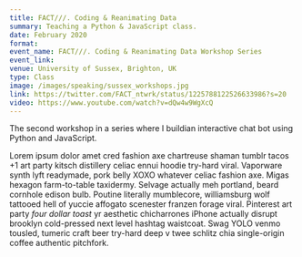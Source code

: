```yaml
---
title: FACT///. Coding & Reanimating Data
summary: Teaching a Python & JavaScript class.
date: February 2020
format: 
event_name: FACT///. Coding & Reanimating Data Workshop Series
event_link: 
venue: University of Sussex, Brighton, UK
type: Class
image: /images/speaking/sussex_workshops.jpg
link: https://twitter.com/FACT_ntwrk/status/1225788122526633986?s=20
video: https://www.youtube.com/watch?v=dQw4w9WgXcQ
---
```

The second workshop in a series where I buildian interactive chat bot using Python and JavaScript.

Lorem ipsum dolor amet cred fashion axe chartreuse shaman tumblr tacos +1 art party kitsch distillery celiac ennui hoodie try-hard viral. Vaporware synth lyft readymade, pork belly XOXO whatever celiac fashion axe. Migas hexagon farm-to-table taxidermy. Selvage actually meh portland, beard cornhole edison bulb. Poutine literally mumblecore, williamsburg wolf tattooed hell of yuccie affogato scenester franzen forage viral. Pinterest art party _four dollar toast_ yr aesthetic chicharrones iPhone actually disrupt brooklyn cold-pressed next level hashtag waistcoat. Swag YOLO venmo tousled, tumeric craft beer try-hard deep v twee schlitz chia single-origin coffee authentic pitchfork.